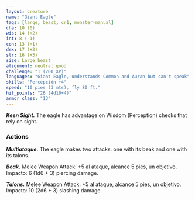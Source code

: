 ```yaml
---
layout: creature
name: "Giant Eagle"
tags: [large, beast, cr1, monster-manual]
cha: 10 (0)
wis: 14 (+2)
int: 8 (-1)
con: 13 (+1)
dex: 17 (+3)
str: 16 (+3)
size: Large beast
alignment: neutral good
challenge: "1 (200 XP)"
languages: "Giant Eagle, understands Common and Auran but can't speak"
skills: "Percepción +4"
speed: "10 pies (3 mts), fly 80 ft."
hit_points: "26 (4d10+4)"
armor_class: "13"
---
```


***Keen Sight.*** The eagle has advantage on Wisdom (Perception) checks that rely on sight.

### Actions

***Multiataque.*** The eagle makes two attacks: one with its beak and one with its talons.

***Beak.*** Melee Weapon Attack: +5 al ataque, alcance 5 pies, un objetivo. Impacto: 6 (1d6 + 3) piercing damage.

***Talons.*** Melee Weapon Attack: +5 al ataque, alcance 5 pies, un objetivo. Impacto: 10 (2d6 + 3) slashing damage.